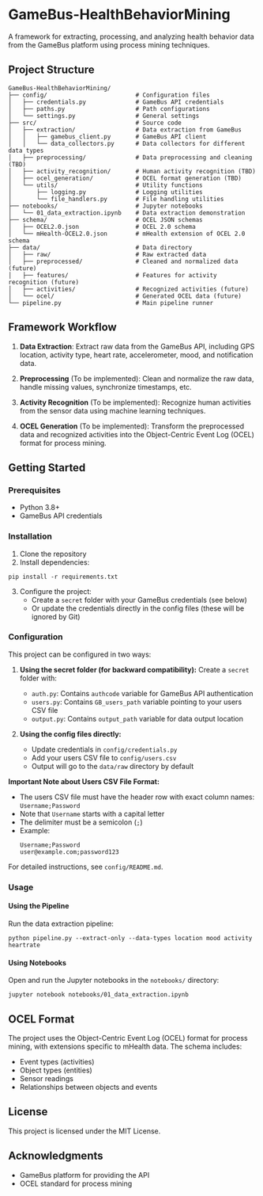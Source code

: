 # GameBus-HealthBehaviorMining

A framework for extracting, processing, and analyzing health behavior data from the GameBus platform using process mining techniques.

## Project Structure

```
GameBus-HealthBehaviorMining/
├── config/                         # Configuration files
│   ├── credentials.py              # GameBus API credentials
│   ├── paths.py                    # Path configurations
│   └── settings.py                 # General settings
├── src/                            # Source code
│   ├── extraction/                 # Data extraction from GameBus
│   │   ├── gamebus_client.py       # GameBus API client
│   │   └── data_collectors.py      # Data collectors for different data types
│   ├── preprocessing/              # Data preprocessing and cleaning (TBD)
│   ├── activity_recognition/       # Human activity recognition (TBD)
│   ├── ocel_generation/            # OCEL format generation (TBD)
│   └── utils/                      # Utility functions
│       ├── logging.py              # Logging utilities
│       └── file_handlers.py        # File handling utilities
├── notebooks/                      # Jupyter notebooks
│   └── 01_data_extraction.ipynb    # Data extraction demonstration
├── schema/                         # OCEL JSON schemas
│   ├── OCEL2.0.json                # OCEL 2.0 schema
│   └── mHealth-OCEL2.0.json        # mHealth extension of OCEL 2.0 schema
├── data/                           # Data directory
│   ├── raw/                        # Raw extracted data
│   ├── preprocessed/               # Cleaned and normalized data (future)
│   ├── features/                   # Features for activity recognition (future)
│   ├── activities/                 # Recognized activities (future)
│   └── ocel/                       # Generated OCEL data (future)
└── pipeline.py                     # Main pipeline runner
```

## Framework Workflow

1. **Data Extraction**: Extract raw data from the GameBus API, including GPS location, activity type, heart rate, accelerometer, mood, and notification data.

2. **Preprocessing** (To be implemented): Clean and normalize the raw data, handle missing values, synchronize timestamps, etc.

3. **Activity Recognition** (To be implemented): Recognize human activities from the sensor data using machine learning techniques.

4. **OCEL Generation** (To be implemented): Transform the preprocessed data and recognized activities into the Object-Centric Event Log (OCEL) format for process mining.

## Getting Started

### Prerequisites

- Python 3.8+
- GameBus API credentials

### Installation

1. Clone the repository
2. Install dependencies:
```
pip install -r requirements.txt
```

3. Configure the project:
   - Create a `secret` folder with your GameBus credentials (see below)
   - Or update the credentials directly in the config files (these will be ignored by Git)

### Configuration

This project can be configured in two ways:

1. **Using the secret folder (for backward compatibility):**
   Create a `secret` folder with:
   - `auth.py`: Contains `authcode` variable for GameBus API authentication
   - `users.py`: Contains `GB_users_path` variable pointing to your users CSV file
   - `output.py`: Contains `output_path` variable for data output location

2. **Using the config files directly:**
   - Update credentials in `config/credentials.py` 
   - Add your users CSV file to `config/users.csv`
   - Output will go to the `data/raw` directory by default

**Important Note about Users CSV File Format:**
- The users CSV file must have the header row with exact column names: `Username;Password`
- Note that `Username` starts with a capital letter
- The delimiter must be a semicolon (`;`)
- Example:
  ```
  Username;Password
  user@example.com;password123
  ```

For detailed instructions, see `config/README.md`.

### Usage

#### Using the Pipeline

Run the data extraction pipeline:

```
python pipeline.py --extract-only --data-types location mood activity heartrate
```

#### Using Notebooks

Open and run the Jupyter notebooks in the `notebooks/` directory:

```
jupyter notebook notebooks/01_data_extraction.ipynb
```

## OCEL Format

The project uses the Object-Centric Event Log (OCEL) format for process mining, with extensions specific to mHealth data. The schema includes:

- Event types (activities)
- Object types (entities)
- Sensor readings 
- Relationships between objects and events

## License

This project is licensed under the MIT License.

## Acknowledgments

- GameBus platform for providing the API
- OCEL standard for process mining
